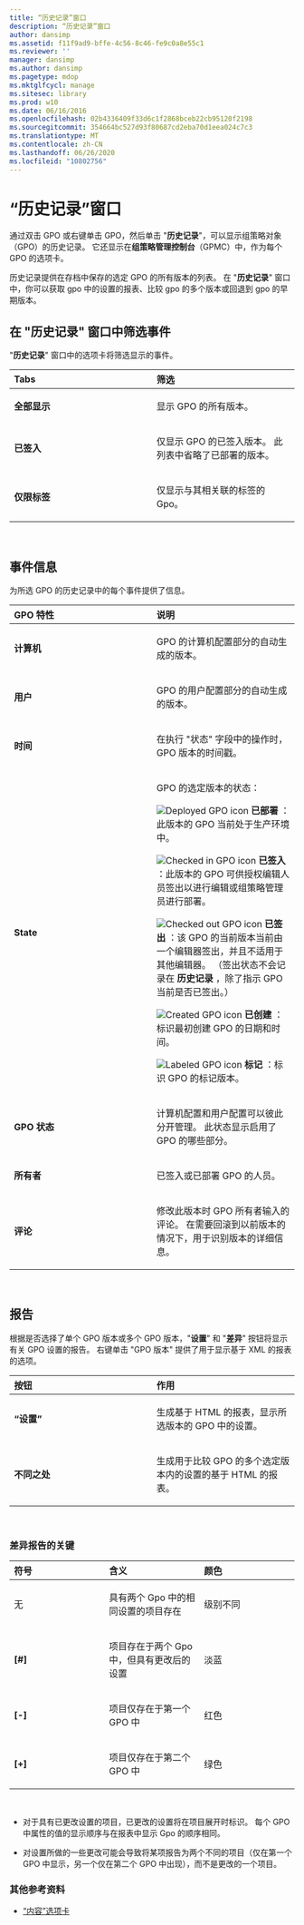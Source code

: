 ```yaml
---
title: “历史记录”窗口
description: “历史记录”窗口
author: dansimp
ms.assetid: f11f9ad9-bffe-4c56-8c46-fe9c0a8e55c1
ms.reviewer: ''
manager: dansimp
ms.author: dansimp
ms.pagetype: mdop
ms.mktglfcycl: manage
ms.sitesec: library
ms.prod: w10
ms.date: 06/16/2016
ms.openlocfilehash: 02b4336409f33d6c1f2868bceb22cb95120f2198
ms.sourcegitcommit: 354664bc527d93f80687cd2eba70d1eea024c7c3
ms.translationtype: MT
ms.contentlocale: zh-CN
ms.lasthandoff: 06/26/2020
ms.locfileid: "10802756"
---
```

# “历史记录”窗口


通过双击 GPO 或右键单击 GPO，然后单击 "**历史记录**"，可以显示组策略对象（GPO）的历史记录。 它还显示在**组策略管理控制台**（GPMC）中，作为每个 GPO 的选项卡。

历史记录提供在存档中保存的选定 GPO 的所有版本的列表。 在 "**历史记录**" 窗口中，你可以获取 gpo 中的设置的报表、比较 gpo 的多个版本或回退到 gpo 的早期版本。

## 在 "历史记录" 窗口中筛选事件


"**历史记录**" 窗口中的选项卡将筛选显示的事件。

<table>
<colgroup>
<col width="50%" />
<col width="50%" />
</colgroup>
<thead>
<tr class="header">
<th align="left">Tabs</th>
<th align="left">筛选</th>
</tr>
</thead>
<tbody>
<tr class="odd">
<td align="left"><p><strong>全部显示</strong></p></td>
<td align="left"><p>显示 GPO 的所有版本。</p></td>
</tr>
<tr class="even">
<td align="left"><p><strong>已签入</strong></p></td>
<td align="left"><p>仅显示 GPO 的已签入版本。 此列表中省略了已部署的版本。</p></td>
</tr>
<tr class="odd">
<td align="left"><p><strong>仅限标签</strong></p></td>
<td align="left"><p>仅显示与其相关联的标签的 Gpo。</p></td>
</tr>
</tbody>
</table>

 

## 事件信息


为所选 GPO 的历史记录中的每个事件提供了信息。

<table>
<colgroup>
<col width="50%" />
<col width="50%" />
</colgroup>
<thead>
<tr class="header">
<th align="left">GPO 特性</th>
<th align="left">说明</th>
</tr>
</thead>
<tbody>
<tr class="odd">
<td align="left"><p><strong>计算机</strong></p></td>
<td align="left"><p>GPO 的计算机配置部分的自动生成的版本。</p></td>
</tr>
<tr class="even">
<td align="left"><p><strong>用户</strong></p></td>
<td align="left"><p>GPO 的用户配置部分的自动生成的版本。</p></td>
</tr>
<tr class="odd">
<td align="left"><p><strong>时间</strong></p></td>
<td align="left"><p>在执行 "状态" 字段中的操作时，GPO 版本的时间戳。</p></td>
</tr>
<tr class="even">
<td align="left"><p><strong>State</strong></p></td>
<td align="left"><p>GPO 的选定版本的状态：</p>
<p><img src="images/36f6b687-f5cc-40d1-805f-b191d1fb1ace.gif" alt="Deployed GPO icon" /> <strong>已部署 </strong> ：此版本的 GPO 当前处于生产环境中。</p>
<p><img src="images/57b610a5-1c71-4d26-9173-d04abd495fcc.gif" alt="Checked in GPO icon" /> <strong>已签入 </strong> ：此版本的 GPO 可供授权编辑人员签出以进行编辑或组策略管理员进行部署。</p>
<p><img src="images/8e7a7c4e-809a-435a-8b29-30d797936210.gif" alt="Checked out GPO icon" /> <strong>已签出 </strong> ：该 GPO 的当前版本当前由一个编辑器签出，并且不适用于其他编辑器。 （签出状态不会记录在 <strong>历史记录 </strong> ，除了指示 GPO 当前是否已签出。）</p>
<p><img src="images/327623bd-0842-4372-be1f-bdc4b8c3481c.gif" alt="Created GPO icon" /> <strong>已创建 </strong> ：标识最初创建 GPO 的日期和时间。</p>
<p><img src="images/8356fcdc-1279-425b-ab14-a23bcfe391da.gif" alt="Labeled GPO icon" /> <strong>标记 </strong> ：标识 GPO 的标记版本。</p></td>
</tr>
<tr class="odd">
<td align="left"><p><strong>GPO 状态</strong></p></td>
<td align="left"><p>计算机配置和用户配置可以彼此分开管理。 此状态显示启用了 GPO 的哪些部分。</p></td>
</tr>
<tr class="even">
<td align="left"><p><strong>所有者</strong></p></td>
<td align="left"><p>已签入或已部署 GPO 的人员。</p></td>
</tr>
<tr class="odd">
<td align="left"><p><strong>评论</strong></p></td>
<td align="left"><p>修改此版本时 GPO 所有者输入的评论。 在需要回滚到以前版本的情况下，用于识别版本的详细信息。</p></td>
</tr>
</tbody>
</table>

 

## 报告


根据是否选择了单个 GPO 版本或多个 GPO 版本，"**设置**" 和 "**差异**" 按钮将显示有关 GPO 设置的报告。 右键单击 "GPO 版本" 提供了用于显示基于 XML 的报表的选项。

<table>
<colgroup>
<col width="50%" />
<col width="50%" />
</colgroup>
<thead>
<tr class="header">
<th align="left">按钮</th>
<th align="left">作用</th>
</tr>
</thead>
<tbody>
<tr class="odd">
<td align="left"><p><strong>“设置”</strong></p></td>
<td align="left"><p>生成基于 HTML 的报表，显示所选版本的 GPO 中的设置。</p></td>
</tr>
<tr class="even">
<td align="left"><p><strong>不同之处</strong></p></td>
<td align="left"><p>生成用于比较 GPO 的多个选定版本内的设置的基于 HTML 的报表。</p></td>
</tr>
</tbody>
</table>

 

### 差异报告的关键

<table>
<colgroup>
<col width="33%" />
<col width="33%" />
<col width="33%" />
</colgroup>
<thead>
<tr class="header">
<th align="left">符号</th>
<th align="left">含义</th>
<th align="left">颜色</th>
</tr>
</thead>
<tbody>
<tr class="odd">
<td align="left"><p>无</p></td>
<td align="left"><p>具有两个 Gpo 中的相同设置的项目存在</p></td>
<td align="left"><p>级别不同</p></td>
</tr>
<tr class="even">
<td align="left"><p><strong>[#]</strong></p></td>
<td align="left"><p>项目存在于两个 Gpo 中，但具有更改后的设置</p></td>
<td align="left"><p>淡蓝</p></td>
</tr>
<tr class="odd">
<td align="left"><p><strong>[-]</strong></p></td>
<td align="left"><p>项目仅存在于第一个 GPO 中</p></td>
<td align="left"><p>红色</p></td>
</tr>
<tr class="even">
<td align="left"><p><strong>[+]</strong></p></td>
<td align="left"><p>项目仅存在于第二个 GPO 中</p></td>
<td align="left"><p>绿色</p></td>
</tr>
</tbody>
</table>

 

-   对于具有已更改设置的项目，已更改的设置将在项目展开时标识。 每个 GPO 中属性的值的显示顺序与在报表中显示 Gpo 的顺序相同。

-   对设置所做的一些更改可能会导致将某项报告为两个不同的项目（仅在第一个 GPO 中显示，另一个仅在第二个 GPO 中出现），而不是更改的一个项目。

### 其他参考资料

-   [“内容”选项卡](contents-tab.md)

 

 





